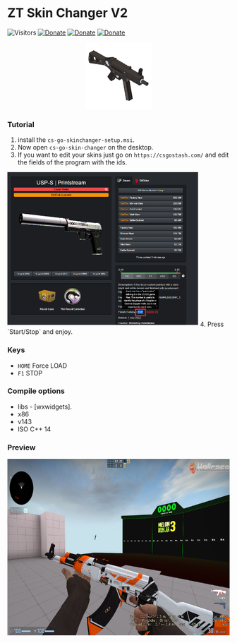 # ZT Skin Changer V2

![Visitors](https://api.visitorbadge.io/api/visitors?path=https%3A%2F%2Fgithub.com%2Fzabbix-byte%2csgo-skin-changer%2F&countColor=%23263759)
[![Donate](https://img.shields.io/badge/PayPal-00457C?style=for-the-badge&logo=paypal&logoColor=white
)](https://www.paypal.com/donate/?hosted_button_id=5MTHH82ABTJDA)
[![Donate](https://img.shields.io/badge/GitHub-100000?style=for-the-badge&logo=github&logoColor=white)](https://github.com/zabbix-byte)
[![Donate](https://img.shields.io/badge/C++-3776AB?style=for-the-badge&logo=c%2B%2B&logoColor=white)](https://www.python.org/)

<div align="center">
<img height="150" width="150" src="https://github.com/zabbix-byte/csgo-skin-changer/blob/main/gun.png">
</div>

### Tutorial

1. install the `cs-go-skinchanger-setup.msi`.
2. Now open `cs-go-skin-changer` on the desktop.
3. If you want to edit your skins just go on `https://csgostash.com/` and edit the fields of the program with the ids.
<img height="350" src="https://github.com/zabbix-byte/csgo-skin-changer/blob/main/tuto3.png">
4. Press `Start/Stop` and enjoy.

### Keys

- `HOME` Force LOAD
- `F1` STOP

### Compile options

- libs - [wxwidgets].
- x86
- v143
- ISO C++ 14

### Preview 

<div align="center">
<img height="400" src="https://github.com/zabbix-byte/csgo-skin-changer/blob/main/preview_full.png">
</div>
